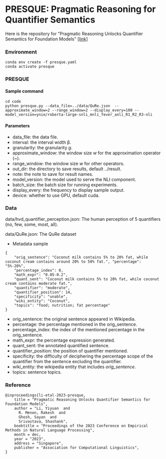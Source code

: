 <h1>PRESQUE: Pragmatic Reasoning for Quantifier Semantics</h1>

Here is the repository for "Pragmatic Reasoning Unlocks Quantifier Semantics for Foundation Models" [[link]](https://arxiv.org/abs/2311.04659)

### Environment
```
conda env create -f presque.yaml
conda activate presque
```

### PRESQUE
#### Sample command
```
cd code
python presque.py --data_file=../data/QuRe.json  --approximate_window=2 --range_window=2 --display_every=100 --model_version=ynie/roberta-large-snli_mnli_fever_anli_R1_R2_R3-nli
```

#### Parameters
- data_file: the data file.
- interval: the interval width &beta;.
- granularity: the granularity *g*.
- approximate_window: the window size *w* for the approximation operator (~).
- range_window: the window size *w* for other operators.
- out_dir: the directory to save results, default ../result.
- note: the note to save for result names.
- model_version: the model used to serve the NLI component.
- batch_size: the batch size for running experiments.
- display_every: the frequency to display sample output.
- device: whether to use GPU, default cuda.

### Data
data/hvd_quantifier_perception.json: The human perception of 5 quantifiers (no, few, some, most, all).

data/QuRe.json: The QuRe dataset
- Metadata sample
```
{
    "orig_sentence": "Coconut milk contains 5% to 20% fat, while coconut cream contains around 20% to 50% fat.", "percentage": "5%-20%", 
    "percentage_index": 0, 
    "math_expr": "0.05-0.2", 
    "quant_sent": "Coconut milk contains 5% to 20% fat, while coconut cream contains moderate fat.", 
    "quantifier": "moderate", 
    "quantifier_position": 14, 
    "specificity": "unable", 
    "wiki_entity": "Coconut", 
    "topics": "food; nutrition; fat percentage"
}
```
   * orig_sentence: the original sentence appeared in Wikipedia.
   * percentage: the percentage mentioned in the orig_sentence.
   * percentage_index: the index of the mentioned percentage in the orig_sentence.
   * math_expr: the percentage expression generated.
   * quant_sent: the annotated quantified sentence.
   * quantifier_position: the position of quantifier mentioned.
   * specificity:  the difficulty of deciphering the percentage scope of the quantifier from the sentence excluding the quantifier.
   * wiki_entity: the wikipedia entity that includes <i>orig_sentence</i>.
   * topics: sentence topics.


### Reference
```
@inproceedings{li-etal-2023-presque,
    title = "Pragmatic Reasoning Unlocks Quantifier Semantics for Foundation Models",
    author = "Li, Yiyuan  and
      R. Menon, Rakesh  and
      Ghosh, Sayan  and
      Srivastava, Shashank",
    booktitle = "Proceedings of the 2023 Conference on Empirical Methods in Natural Language Processing",
    month = dec,
    year = "2023",
    address = "Singapore",
    publisher = "Association for Computational Linguistics",
}
```